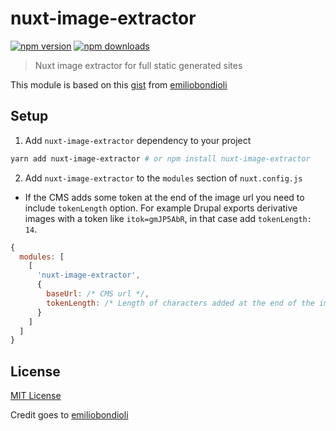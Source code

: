 # nuxt-image-extractor

[![npm version][npm-version-src]][npm-version-href]
[![npm downloads][npm-downloads-src]][npm-downloads-href]

> Nuxt image extractor for full static generated sites

This module is based on this [gist](https://gist.github.com/emiliobondioli/5ce8ece783e7256fc7530738a2968ea9) from [emiliobondioli](https://github.com/emiliobondioli)

## Setup

1. Add `nuxt-image-extractor` dependency to your project

```bash
yarn add nuxt-image-extractor # or npm install nuxt-image-extractor
```

2. Add `nuxt-image-extractor` to the `modules` section of `nuxt.config.js`

* If the CMS adds some token at the end of the image url you need to include `tokenLength` option.
For example Drupal exports derivative images with a token like `itok=gmJP5AbR`, in that case add `tokenLength: 14`.

```js
{
  modules: [
    [
      'nuxt-image-extractor',
      {
    	baseUrl: /* CMS url */,
    	tokenLength: /* Length of characters added at the end of the image url (default is 0) */,
      }
    ]
  ]
}
```

## License

[MIT License](./LICENSE)

Credit goes to [emiliobondioli](https://github.com/emiliobondioli)

<!-- Badges -->
[npm-version-src]: https://img.shields.io/npm/v/nuxt-image-extractor/latest.svg
[npm-version-href]: https://npmjs.com/package/nuxt-image-extractor

[npm-downloads-src]: https://img.shields.io/npm/dt/nuxt-image-extractor.svg
[npm-downloads-href]: https://npmjs.com/package/nuxt-image-extractor
